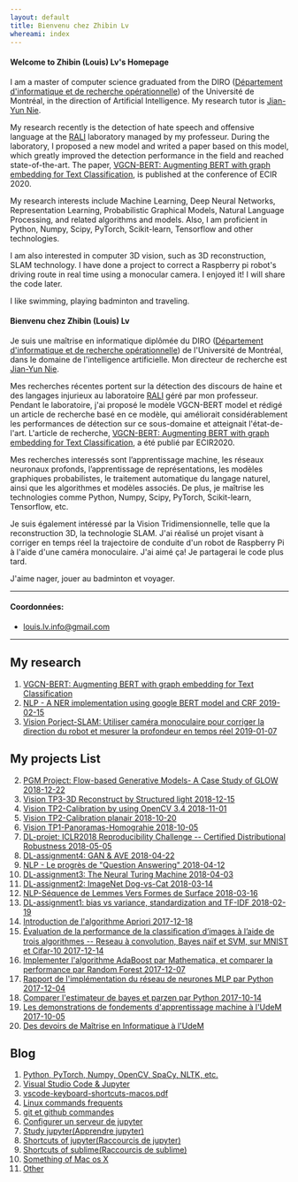 ```yaml
---
layout: default
title: Bienvenu chez Zhibin Lv
whereami: index
---
```


#### Welcome to Zhibin (Louis) Lv's Homepage

I am a master of computer science graduated from the DIRO ([Département d'informatique et de recherche opérationnelle](https://diro.umontreal.ca/accueil/)) of the Université de Montréal, in the direction of Artificial Intelligence. My research tutor is [Jian-Yun Nie](http://rali.iro.umontreal.ca/nie/jian-yun-nie-en/). 

My research recently is the detection of hate speech and offensive language at the [RALI](http://rali.iro.umontreal.ca/rali/?q=en) laboratory managed by my professeur. During the laboratory, I proposed a new model and writed a paper based on this model, which greatly improved the detection performance in the field and reached state-of-the-art. The paper, [VGCN-BERT: Augmenting BERT with graph embedding for Text Classification](https://link.springer.com/chapter/10.1007/978-3-030-45439-5_25), is published at the conference of ECIR 2020.

My research interests include Machine Learning, Deep Neural Networks, Representation Learning, Probabilistic Graphical Models, Natural Language Processing, and related algorithms and models. Also, I am proficient in Python, Numpy, Scipy, PyTorch, Scikit-learn, Tensorflow and other technologies.

I am also interested in computer 3D vision, such as 3D reconstruction, SLAM technology. I have done a project to correct a Raspberry pi robot's driving route in real time using a monocular camera. I enjoyed it! I will share the code later.

I like swimming, playing badminton and traveling.

#### Bienvenu chez Zhibin (Louis) Lv

Je suis une maîtrise en informatique diplômée du DIRO ([Département d'informatique et de recherche opérationnelle](https://diro.umontreal.ca/accueil/)) de l'Université de Montréal, dans le domaine de l'intelligence artificielle. Mon directeur de recherche est [Jian-Yun Nie](http://rali.iro.umontreal.ca/nie/jian-yun-nie/).

Mes recherches récentes portent sur la détection des discours de haine et des langages injurieux au laboratoire [RALI](http://rali.iro.umontreal.ca/rali/fr) géré par mon professeur. Pendant le laboratoire, j'ai proposé le modèle VGCN-BERT model et rédigé un article de recherche basé en ce modèle, qui améliorait considérablement les performances de détection sur ce sous-domaine et atteignait l'état-de-l'art. L'article de recherche, [VGCN-BERT: Augmenting BERT with graph embedding for Text Classification](https://link.springer.com/chapter/10.1007/978-3-030-45439-5_25), a été publié par ECIR2020.

Mes recherches interessés sont l’apprentissage machine, les réseaux neuronaux profonds, l’apprentissage de représentations, les modèles graphiques probabilistes, le traitement automatique du langage naturel, ainsi que les algorithmes et modèles associés. De plus, je maîtrise les technologies comme Python, Numpy, Scipy, PyTorch, Scikit-learn, Tensorflow, etc.

Je suis également intéressé par la Vision Tridimensionnelle, telle que la reconstruction 3D, la technologie SLAM. J'ai réalisé un projet visant à corriger en temps réel la trajectoire de conduite d'un robot de Raspberry Pi à l'aide d'une caméra monoculaire. J'ai aimé ça! Je partagerai le code plus tard.

J'aime nager, jouer au badminton et voyager.


---

#### Coordonnées:

* <i class="fa fa-envelope"></i> [louis.lv.info@gmail.com](mailto:louis.lv.info@gmail.com)


---

## My research

1. [VGCN-BERT: Augmenting BERT with graph embedding for Text Classification](https://link.springer.com/chapter/10.1007/978-3-030-45439-5_25)
2. [NLP - A NER implementation using google BERT model and CRF 2019-02-15](https://github.com/Louis-udm/NER_BERT_CRF)
3. [Vision Porject-SLAM: Utiliser caméra monoculaire pour corriger la direction du robot et mesurer la profondeur en temps réel 2019-01-07](https://github.com/Louis-udm/Devoirs-Maitrise-UdeM/blob/master/Projet%20de%20IFT6145-SLAM/IFT6145-projet-report-ZhibinLu.pdf)


## My projects List

2. [PGM Project: Flow-based Generative Models- A Case Study of GLOW 2018-12-22](https://github.com/Louis-udm/Devoirs-Maitrise-UdeM/blob/master/Project-PGM-Flow-based%20Generative%20Models-%20A%20Case%20Study%20of%20GLOW/IFT6269_project_report-group9.pdf)
2. [Vision TP3-3D Reconstruct by Structured light 2018-12-15](https://github.com/Louis-udm/Devoirs-Maitrise-UdeM/blob/master/Devoirs%20de%20IFT6145-Vision%20tridimensionnelle/TP3-Structured-light-3D-Reconstruct-ZhibinLu.pdf)
2. [Vision TP2-Calibration by using OpenCV 3.4 2018-11-01](https://github.com/Louis-udm/Devoirs-Maitrise-UdeM/blob/master/Devoirs%20de%20IFT6145-Vision%20tridimensionnelle/TP2-partie6-OpenCV.ipynb)
2. [Vision TP2-Calibration planair 2018-10-20](https://github.com/Louis-udm/Devoirs-Maitrise-UdeM/blob/master/Devoirs%20de%20IFT6145-Vision%20tridimensionnelle/TP2-partie7-calibration.pdf)
3. [Vision TP1-Panoramas-Homograhie 2018-10-05](https://github.com/Louis-udm/Devoirs-Maitrise-UdeM/blob/master/Devoirs%20de%20IFT6145-Vision%20tridimensionnelle/TP1_partie4-panoramas.pdf)
4. [DL-projet: ICLR2018 Reproducibility Challenge -- Certified Distributional Robustness 2018-05-05](https://github.com/Louis-udm/Devoirs-Maitrise-UdeM/tree/master/project-ICLR2018%20Reproducibility%20Challenge(certified-distributional-robustness)/)
4. [DL-assignment4: GAN & AVE 2018-04-22](https://github.com/Louis-udm/Devoirs-Maitrise-UdeM/tree/master/Assignments%20of%20IFT6135-Representation%20Learning(A%20Deep%20Learning%20Course)/assignment4-GAN%26VAE)
4. [NLP - Le progrès de "Question Answering" 2018-04-12](https://github.com/Louis-udm/Devoirs-Maitrise-UdeM/tree/master/Devoirs%20de%20IFT6285-Traitements%20automatique%20des%20langues%20naturelles/TP2-Le%20Progrès%20de%20QA)
4. [DL-assignment3: The Neural Turing Machine 2018-04-03](https://github.com/Louis-udm/Devoirs-Maitrise-UdeM/tree/master/Assignments%20of%20IFT6135-Representation%20Learning(A%20Deep%20Learning%20Course)/assignment3-NTM)
4. [DL-assignment2: ImageNet Dog-vs-Cat 2018-03-14](https://github.com/Louis-udm/Devoirs-Maitrise-UdeM/tree/master/Assignments%20of%20IFT6135-Representation%20Learning(A%20Deep%20Learning%20Course)/assignment2-ImageNet-Dog-vs-Cat)
4. [NLP-Séquence de Lemmes Vers Formes de Surface 2018-03-16](https://github.com/Louis-udm/Devoirs-Maitrise-UdeM/tree/master/Devoirs%20de%20IFT6285-Traitements%20automatique%20des%20langues%20naturelles/TP1-Séquence%20de%20Lemmes%20Vers%20Formes%20de%20Surface)
4. [DL-assignment1: bias vs variance, standardization and TF-IDF 2018-02-19](https://github.com/Louis-udm/Devoirs-Maitrise-UdeM/tree/master/Assignments%20of%20IFT6135-Representation%20Learning(A%20Deep%20Learning%20Course)/assignment1-bias-vs-variance-and-standardization-and-tf-idf)
4. [Introduction de l'algorithme Apriori 2017-12-18](https://github.com/Louis-udm/Devoirs-Maitrise-UdeM/tree/master/Projet%20de%20IFT6141-Reconnaissance%20des%20formes)
4. [Évaluation de la performance de la classiﬁcation d’images à l’aide de trois algorithmes -- Reseau à convolution, Bayes naïf et SVM, sur MNIST et Cifar-10 2017-12-14](https://github.com/Louis-udm/Devoirs-Maitrise-UdeM/tree/master/Projet%20de%20IFT6390-Fondements%20de%20l'apprentissage%20machine)
4. [Implementer l'algorithme AdaBoost par Mathematica, et comparer la performance par Random Forest 2017-12-07](https://github.com/Louis-udm/Devoirs-Maitrise-UdeM/tree/master/Algorithmes/AdaBoost)
4. [Rapport de l'implémentation du réseau de neurones MLP par Python 2017-12-04](https://github.com/Louis-udm/Devoirs-Maitrise-UdeM/blob/master/Devoirs%20de%20IFT6390-Fondements%20de%20l'apprentissage%20machine/Devoir2/Rapport%2Bde%2BIFT6390%2BDevoirs%2B3.pdf)
4. [Comparer l'estimateur de bayes et parzen par Python 2017-10-14](https://github.com/Louis-udm/Devoirs-Maitrise-UdeM/blob/master/Devoirs%20de%20IFT6390-Fondements%20de%20l'apprentissage%20machine/Devoir1/IFT6390%20Devoirs%201%20-%20TP2%20-%20ZhibinLu%20and%20XiaochengLiu.ipynb) 
4. [Les demonstrations de fondements d'apprentissage machine à l'UdeM 2017-10-05](https://github.com/Louis-udm/ift-labo)
1. [Des devoirs de Maîtrise en Informatique à l'UdeM](https://github.com/Louis-udm/Devoirs-Maitrise-UdeM)

## Blog
1. [Python, PyTorch, Numpy, OpenCV, SpaCy, NLTK, etc.](https://github.com/Louis-udm/Blog/blob/master/python_etc_tips.md)
1. [Visual Studio Code & Jupyter](https://github.com/Louis-udm/Blog/blob/master/vscode%2Bjupyter.md)
2. [vscode-keyboard-shortcuts-macos.pdf](https://github.com/Louis-udm/Blog/blob/master/vscode-keyboard-shortcuts-macos.pdf)
4. [Linux commands frequents](https://github.com/Louis-udm/Blog/blob/master/Linux_command.md)
1. [git et github commandes](https://github.com/Louis-udm/Blog/blob/master/git-and-github-readme.md)
4. [Configurer un serveur de jupyter](https://github.com/Louis-udm/Blog/blob/master/jupyter-configur_serveur.md)
4. [Study jupyter(Apprendre jupyter)](https://github.com/Louis-udm/Blog/blob/master/jupyter-helloworld.ipynb)
4. [Shortcuts of jupyter(Raccourcis de jupyter)](https://github.com/Louis-udm/Blog/blob/master/jupyter-shortcutkeys.md)
4. [Shortcuts of sublime(Raccourcis de sublime)](https://github.com/Louis-udm/Blog/blob/master/sublime-readme.md)
5. [Something of Mac os X](https://github.com/Louis-udm/Blog/blob/master/mac_os_学习.md)
4. [Other](https://github.com/Louis-udm/Blog/blob/master/others.md)
